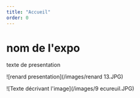 ```yaml
---
title: "Accueil"
order: 0
---
```

# nom de l'expo

texte de presentation





![renard presentation](/images/renard 13.JPG) 


![Texte décrivant l'image](/images/9 ecureuil.JPG) 